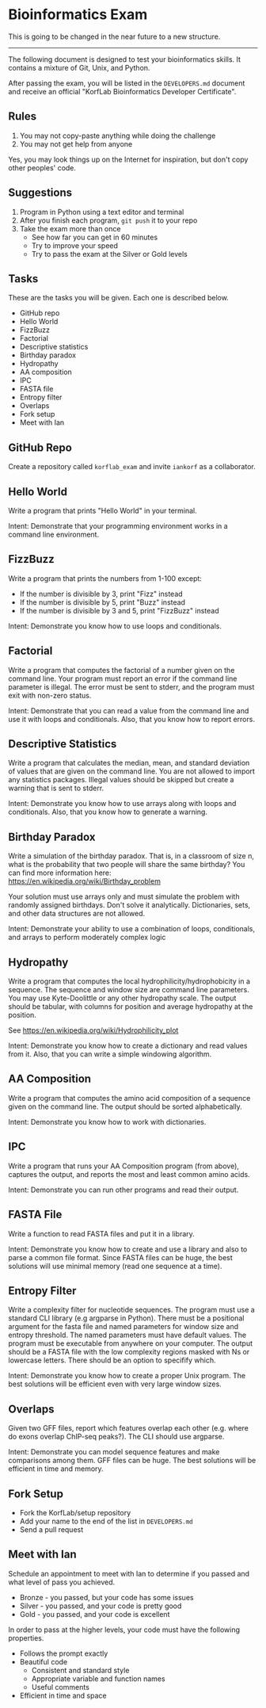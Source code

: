 Bioinformatics Exam
===================

This is going to be changed in the near future to a new structure.

----------------

The following document is designed to test your bioinformatics skills. It
contains a mixture of Git, Unix, and Python.

After passing the exam, you will be listed in the `DEVELOPERS.md` document and
receive an official "KorfLab Bioinformatics Developer Certificate".


Rules
-----

1. You may not copy-paste anything while doing the challenge
2. You may not get help from anyone

Yes, you may look things up on the Internet for inspiration, but don't copy
other peoples' code.


Suggestions
-----------

1. Program in Python using a text editor and terminal
2. After you finish each program, `git push` it to your repo
3. Take the exam more than once
	+ See how far you can get in 60 minutes
	+ Try to improve your speed
	+ Try to pass the exam at the Silver or Gold levels


Tasks
-----

These are the tasks you will be given. Each one is described below.

+ GitHub repo
+ Hello World
+ FizzBuzz
+ Factorial
+ Descriptive statistics
+ Birthday paradox
+ Hydropathy
+ AA composition
+ IPC
+ FASTA file
+ Entropy filter
+ Overlaps
+ Fork setup
+ Meet with Ian


GitHub Repo
-----------

Create a repository called `korflab_exam` and invite `iankorf` as a
collaborator.


Hello World
-----------

Write a program that prints "Hello World" in your terminal.

Intent: Demonstrate that your programming environment works in a command line
environment.


FizzBuzz
--------

Write a program that prints the numbers from 1-100 except:

+ If the number is divisible by 3, print "Fizz" instead
+ If the number is divisible by 5, print "Buzz" instead
+ If the number is divisible by 3 and 5, print "FizzBuzz" instead

Intent: Demonstrate you know how to use loops and conditionals.


Factorial
---------

Write a program that computes the factorial of a number given on the command
line. Your program must report an error if the command line parameter is
illegal. The error must be sent to stderr, and the program must exit with
non-zero status.

Intent: Demonstrate that you can read a value from the command line and use it
with loops and conditionals. Also, that you know how to report errors.


Descriptive Statistics
----------------------

Write a program that calculates the median, mean, and standard deviation of
values that are given on the command line. You are not allowed to import any
statistics packages. Illegal values should be skipped but create a warning that
is sent to stderr.

Intent: Demonstrate you know how to use arrays along with loops and
conditionals. Also, that you know how to generate a warning.


Birthday Paradox
----------------

Write a simulation of the birthday paradox. That is, in a classroom of size n,
what is the probability that two people will share the same birthday? You can
find more information here: https://en.wikipedia.org/wiki/Birthday_problem

Your solution must use arrays only and must simulate the problem with randomly
assigned birthdays. Don't solve it analytically. Dictionaries, sets, and other
data structures are not allowed.

Intent: Demonstrate your ability to use a combination of loops, conditionals,
and arrays to perform moderately complex logic


Hydropathy
----------

Write a program that computes the local hydrophilicity/hydrophobicity in a
sequence. The sequence and window size are command line parameters. You may use
Kyte-Doolittle or any other hydropathy scale. The output should be tabular,
with columns for position and average hydropathy at the position.

See https://en.wikipedia.org/wiki/Hydrophilicity_plot

Intent: Demonstrate you know how to create a dictionary and read values from
it. Also, that you can write a simple windowing algorithm.


AA Composition
--------------

Write a program that computes the amino acid composition of a sequence given on
the command line. The output should be sorted alphabetically.

Intent: Demonstrate you know how to work with dictionaries.


IPC
---

Write a program that runs your AA Composition program (from above), captures
the output, and reports the most and least common amino acids.

Intent: Demonstrate you can run other programs and read their output.


FASTA File
----------

Write a function to read FASTA files and put it in a library.

Intent: Demonstrate you know how to create and use a library and also to parse
a common file format. Since FASTA files can be huge, the best solutions will
use minimal memory (read one sequence at a time).


Entropy Filter
--------------

Write a complexity filter for nucleotide sequences. The program must use a
standard CLI library (e.g argparse in Python). There must be a positional
argument for the fasta file and named parameters for window size and entropy
threshold. The named parameters must have default values. The program must be
executable from anywhere on your computer. The output should be a FASTA file
with the low complexity regions masked with Ns or lowercase letters. There
should be an option to specifify which.

Intent: Demonstrate you know how to create a proper Unix program. The best
solutions will be efficient even with very large window sizes.


Overlaps
--------

Given two GFF files, report which features overlap each other (e.g. where do
exons overlap ChIP-seq peaks?). The CLI should use argparse.

Intent: Demonstrate you can model sequence features and make comparisons among
them. GFF files can be huge. The best solutions will be efficient in time and
memory.


Fork Setup
----------

+ Fork the KorfLab/setup repository
+ Add your name to the end of the list in `DEVELOPERS.md`
+ Send a pull request


Meet with Ian
-------------

Schedule an appointment to meet with Ian to determine if you passed and what
level of pass you achieved.

+ Bronze - you passed, but your code has some issues
+ Silver - you passed, and your code is pretty good
+ Gold - you passed, and your code is excellent

In order to pass at the higher levels, your code must have the following
properties.

+ Follows the prompt exactly
+ Beautiful code
	+ Consistent and standard style
	+ Appropriate variable and function names
	+ Useful comments
+ Efficient in time and space
